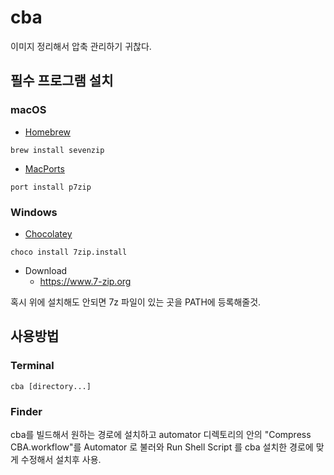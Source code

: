 # cba

이미지 정리해서 압축 관리하기 귀찮다.

## 필수 프로그램 설치

### macOS

- [Homebrew](https://brew.sh)
```shell
brew install sevenzip
```

- [MacPorts](https://www.macports.org)
```shell
port install p7zip
```

### Windows

- [Chocolatey](https://chocolatey.org)
```shell
choco install 7zip.install
```
- Download
    * https://www.7-zip.org

혹시 위에 설치해도 안되면 7z 파일이 있는 곳을 PATH에 등록해줄것.

#### 

## 사용방법

### Terminal

```shell
cba [directory...]
```

### Finder

cba를 빌드해서 원하는 경로에 설치하고 automator 디렉토리의 안의 "Compress CBA.workflow"를 Automator 로 불러와 Run Shell Script 를 cba 설치한 경로에 맞게 수정해서 설치후 사용.
